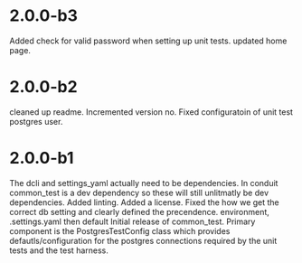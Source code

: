 # 2.0.0-b3
Added check for valid password when setting up unit tests.
updated home page.

# 2.0.0-b2
cleaned up readme. Incremented version no.
Fixed configuratoin of unit test postgres user.

# 2.0.0-b1
The dcli and settings_yaml actually need to be dependencies. In conduit common_test is a dev dependency so these will still unlitmatly be dev dependencies.
Added linting.
Added a license.
Fixed the how we get the correct db setting and clearly defined the precendence. environment, .settings.yaml then default
Initial release of common_test. Primary component is the PostgresTestConfig class which provides defautls/configuration for the postgres connections required by the unit tests and the test harness.



